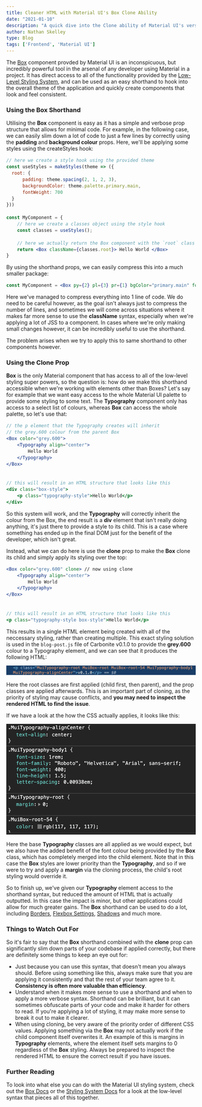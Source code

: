 ```yaml
---
title: Cleaner HTML with Material UI's Box Clone Ability
date: "2021-01-10"
description: "A quick dive into the Clone ability of Material UI's versatile Box component, which gives us all the superpower of Box with less of the HTML."
author: Nathan Skelley
type: Blog
tags: ['Frontend', 'Material UI']
---
```


The [Box](https://v4-10-2.material-ui.com/components/box/) component provded by Material UI is an inconspicuous, but incredibly powerful tool in the arsenal of any developer using Material in a project. It has direct access to all of the functionality provided by the [Low-Level Styling System](https://v4-10-2.material-ui.com/system/basics/), and can be used as an easy shorthand to hook into the overall theme of the application and quickly create components that look and feel consistent.

### Using the Box Shorthand

Utilising the **Box** component is easy as it has a simple and verbose prop structure that allows for minimal code. For example, in the following case, we can easily slim down a lot of code to just a few lines by correctly using the **padding** and **background colour** props. Here, we'll be applying some styles using the createStyles hook:

```jsx
// here we create a style hook using the provided theme
const useStyles = makeStyles(theme => ({
  root: {
      padding: theme.spacing(2, 1, 2, 3),
      backgroundColor: theme.palette.primary.main, 
      fontWeight: 700
  }
}))

const MyComponent = {
    // here we create a classes object using the style hook
    const classes = useStyles();

    // here we actually return the Box component with the `root` class applied
    return <Box className={classes.root}> Hello World </Box>
}
```

By using the shorthand props, we can easily compress this into a much smaller package:

```jsx
const MyComponent = <Box py={2} pl={3} pr={1} bgColor="primary.main" fontWeight={700}> Hello World </Box>
```

Here we've managed to compress everything into 1 line of code. We do need to be careful however, as the goal isn't always just to compress the number of lines, and sometimes we will come across situations where it makes far more sense to use the **className** syntax, especially when we're applying a lot of JSS to a component. In cases where we're only making small changes however, it can be incredibly useful to use the shorthand.

The problem arises when we try to apply this to same shorthand to other components however.

### Using the Clone Prop

**Box** is the only Material component that has access to all of the low-level styling super powers, so the question is: how do we make this shorthand accessible when we're working with elements other than Boxes? Let's say for example that we want easy access to the whole Material UI palette to provide some styling to some text. The **Typography** component only has access to a select list of colours, whereas **Box** can access the whole palette, so let's use that:

```jsx
// the p element that the Typography creates will inherit
// the grey.600 colour from the parent Box
<Box color="grey.600">
    <Typography align="center">
        Hello World
    </Typography>
</Box>


// this will result in an HTML structure that looks like this
<div class="box-style">
    <p class="typography-style">Hello World</p>
</div>
```

So this system will work, and the **Typography** will correctly inherit the colour from the Box, the end result is a **div** element that isn't really doing anything, it's just there to provide a style to its child. This is a case where something has ended up in the final DOM just for the benefit of the developer, which isn't great. 

Instead, what we can do here is use the **clone** prop to make the **Box** clone its child and simply apply its styling over the top:

```jsx
<Box color="grey.600" clone> // now using clone
    <Typography align="center">
        Hello World
    </Typography>
</Box>


// this will result in an HTML structure that looks like this
<p class="typography-style box-style">Hello World</p>
```

This results in a single HTML element being created with all of the neccessary styling, rather than creating multiple. This exact styling solution is used in the `blog-post.js` file of Carbonite v0.1.0 to provide the **grey.600** colour to a Typography element, and we can see that it produces the following HTML:

![Rendered HTML using Box clone](./rendered-html.png)

Here the root classes are first applied (child first, then parent), and the prop classes are applied afterwards. This is an important part of cloning, as the priority of styling may cause conflicts, and **you may need to inspect the rendered HTML to find the issue**.

If we have a look at the how the CSS actually applies, it looks like this:

![Rendered CSS using Box Clone](./rendered-css.png)

Here the base **Typography** classes are all applied as we would expect, but we also have the added benefit of the font colour being provided by the **Box** class, which has completely merged into the child element. Note that in this case the **Box** styles are lower priority than the **Typography**, and so if we were to try and apply a **margin** via the cloning process, the child's root styling would override it.

So to finish up, we've given our **Typography** element access to the shorthand syntax, but reduced the amount of HTML that is actually outputted. In this case the impact is minor, but other applications could allow for much greater gains. The **Box** shorthand can be used to do a lot, including [Borders](https://v4-10-2.material-ui.com/system/borders/), [Flexbox Settings](https://v4-10-2.material-ui.com/system/flexbox/), [Shadows](https://v4-10-2.material-ui.com/system/shadows/) and much more.

### Things to Watch Out For

So it's fair to say that the **Box** shorthand combined with the **clone** prop can significantly slim down parts of your codebase if applied correctly, but there are definitely some things to keep an eye out for:

- Just because you can use this syntax, that doesn't mean you always should. Before using something like this, always make sure that you are applying it consistently and that the rest of your team agree to it. **Consistency is often more valuable than efficiency**.
- Understand when it makes more sense to use a shorthand and when to apply a more verbose syntax. Shorthand can be brilliant, but it can sometimes obfuscate parts of your code and make it harder for others to read. If you're applying a lot of styling, it may make more sense to break it out to make it clearer.
- When using cloning, be very aware of the priority order of different CSS values. Applying something via the **Box** may not actually work if the child component itself overwrites it. An example of this is margins in **Typography** elements, where the element itself sets margins to 0 regardless of the **Box** styling. Always be prepared to inspect the rendered HTML to ensure the correct result if you have issues.
  
### Further Reading

To look into what else you can do with the Material UI styling system, check out the [Box Docs](https://material-ui.com/components/box/) or the [Styling System Docs](https://v4-10-2.material-ui.com/system/basics/) for a look at the low-level syntax that pieces all of this together.